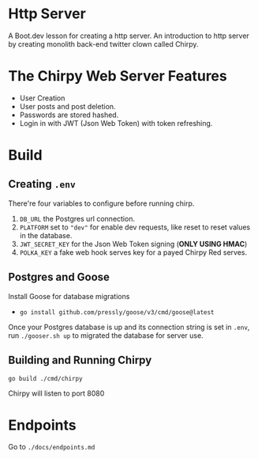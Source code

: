 # Http Server

A Boot.dev lesson for creating a http server. An introduction to http server by creating monolith back-end twitter clown called Chirpy.

# The Chirpy Web Server Features

- User Creation
- User posts and post deletion. 
- Passwords are stored hashed.
- Login in with JWT (Json Web Token) with token refreshing.


# Build

## Creating `.env`

There're four variables to configure before running chirp.

1. `DB_URL` the Postgres url connection.
1. `PLATFORM` set to `"dev"` for enable dev requests, like reset to reset values in the database.
1. `JWT_SECRET_KEY` for the Json Web Token signing (**ONLY USING HMAC**)
1. `POLKA_KEY` a fake web hook serves key for a payed Chirpy Red serves.

## Postgres and Goose

Install Goose for database migrations 

- `go install github.com/pressly/goose/v3/cmd/goose@latest`

Once your Postgres database is up and its connection string is set in `.env`, run `./gooser.sh up` to migrated the database for server use.

## Building and Running Chirpy

`go build ./cmd/chirpy`

Chirpy will listen to port 8080

# Endpoints

Go to `./docs/endpoints.md`
